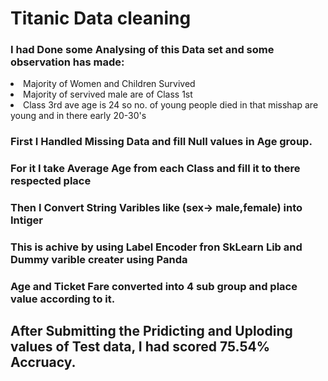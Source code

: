 # Titanic Data cleaning
### I had Done some Analysing of this Data set and some observation has made:
<li>Majority of Women and Children Survived</li>
<li>Majority of servived male are of Class 1st</li>
<li>Class 3rd ave age is 24 so no. of young people died in that misshap are young and in there early 20-30's</li>

### First I Handled Missing Data and fill Null values in Age group. 
### For it I take Average Age from each Class and fill it to there respected place 
### Then I Convert String Varibles like (sex-> male,female) into Intiger
### This is achive by using Label Encoder fron SkLearn Lib and Dummy varible creater using Panda
### Age and Ticket Fare converted into 4 sub group and place value according to it.
## After Submitting the Pridicting and Uploding values of Test data, I had scored 75.54% Accruacy.
